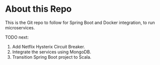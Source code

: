 
# About this Repo

This is the Git repo to follow for Spring Boot and Docker integration, to run microservices.

TODO next:

1. Add Netflix Hysterix Circuit Breaker.
2. Integrate the services using MongoDB.
3. Transition Spring Boot project to Scala.

